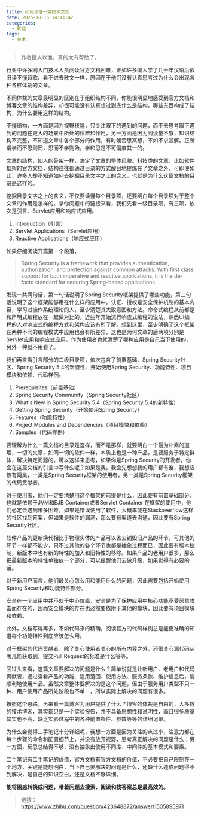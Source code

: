```yaml
---
title: 如何读懂一篇技术文档
date: 2025-10-15 14:41:42
categories:
  - 转载
tags:
  - 技术
---
```

> 作者授人以渔，真的太有帮助了。

行业中许多刚入门技术人员阅读官方文档困难，正如许多国人学了几十年汉语后依旧读不懂诗歌、看不进去散文一样，原因在于他们没有认真思考过为什么会出现各种各样体裁的文章。

不同体裁的文章最明显的区别在于组织结构不同，你能很明显地感受到官方文档和博客文章的结构差异，却很可能没有认真想过到底什么是结构，哪些东西构成了结构，为什么要用这样的结构。

不懂结构，一方面是因为视野狭隘，只关注眼下的遇到的问题，而不去思考眼下遇到的问题在更大的场景中所处的位置和作用，另一方面是因为阅读量不够，知识结构不完整，不知道文章中各个部分的作用，有时候苦思冥想，不如不求甚解。正所谓学而不思则罔，思而不学则殆，学和思是不可偏废其一的。

文章的结构，如人的骨架一样，决定了文章的整体风貌。科技类的文章，比如软件框架的官方文档，结构往往都通过目录的方式醒目地提炼在了文章之外，可即便如此，许多人却不知道如何去挖掘目录文字之上的含义，也就是为什么这篇文档的目录是这样的。

挖掘目录文字之上的含义，不仅要读懂每个目录项，还要明白每个目录项对于整个文章的作用是怎样的。拿你问题中的链接来看，我们先看一级目录项，有三项，依次是引言、Servlet应用和响应式应用。

1. Introduction（引言）
2. Servlet Applications（Servlet应用）
3. Reactive Applications（响应式应用）

如果仔细阅读开篇第一个段落，

> Spring Security is a framework that provides authentication, authorization, and protection against common attacks. With first class support for both imperative and reactive applications, it is the de-facto standard for securing Spring-based applications.

发现一共两句话，第一句话说明了Spring Security框架提供了哪些功能，第二句话说明了这个框架能够用在什么样的应用中。认证、授权是安全保护机制的基本内容，学习过操作系统理论的人，至少清楚其大致意图和方法。命令式编程从前都是和声明式编程放在一起做对比的，近些年开始流行响应式编程的说法，熟悉UI编程的人对响应式的编程方式和架构应该有所了解。想到这里，至少明确了这个框架在两种不同的编程模式中应用也会有所差异，这也是为何文章的后两项分别是Servlet应用和响应式应用。作为使用者也就清楚了哪种应用是自己当下使用的，另外一种就不用看了。

我们再来看引言部分的二级目录项，依次包含了前置基础、Spring Security社区、Spring Security 5.4的新特性、开始使用Spring Security、功能特性、项目模块和依赖、代码样例。

1. Prerequisites（前置基础）
2. Spring Security Community（Spring Security社区）
3. What's New in Spring Security 5.4（Spring Security 5.4的新特性）
4. Getting Spring Security（开始使用Spring Security）
5. Features（功能特性）
6. Project Modules and Dependencies（项目模块和依赖）
7. Samples（代码样例）

要理解为什么一篇文档的目录是这样，而不是那样，就要明白一个最为朴素的道理，一切的文章，如同一切的软件一样，本质上也是一种产品，是要服务于特定群体，解决特定问题的。可以这样来思考，如果你是Spring Security的开发者，你会在这篇文档的引言中写什么呢？如果是我，我会先想想我的用户都有谁，我想应该有两类，一类是Spring Security框架的使用者，另一类是Spring Security框架的代码贡献者。

对于使用者，他们一定要清楚用这个框架的前提是什么，因此要有前置基础部分，也就是依赖于JVM和EJB Container或者Servlet Container
在框架的使用中，他们必定会遇到诸多困难，如果是错误使用了软件，大概率能在Stackoverflow这样的社区找到答案，但如果是软件的漏洞，那么要有渠道去沟通，因此要有Spring Security社区。

软件产品的更新换代相比于物理实体的产品可以省去销毁旧产品的环节，可其他的环节一样都不能少，只不过其他的各个环节也都是抽象过程而已，因此要有版本控制，新版本中也有新的特性的加入和旧特性的移除。如果产品的老用户很多，那么把最新版本的特性单独放一个部分，可以提醒他们去做升级，如果觉得有必要的话。

对于新用户而言，他们最关心怎么用和能用什么的问题，因此需要包括开始使用Spring Security和功能特性部分。

安全在一个应用中并不处于中心位置，安全是为了保护应用中核心功能不受恶意攻击而存在的，因而安全模块的存在也必然要依附于其他的模块，因此要有项目模块和依赖。

此外，文档写得再多，不如代码来的精确，阅读官方的代码样例总是能更准确的知道每个功能特性到底应该怎么用。

对于框架的代码贡献者，除了关心使用者关心的所有内容之外，还很关心源代码从哪儿能获取到，提交Pull Request的标准是什么等等。

回过头来看，这篇文章要解决的问题是什么？简单说就是让新用户、老用户和代码贡献者，通过查看产品的功能、适用范围、使用方法、服务条款、维护信息后，能顺利地使用产品。虽然文章整体要解决的是这个问题，但由于服务用户类型不只一种、用户使用产品所处阶段也不单一，所以实际上解决的问题有很多。

按照这个思路，再来看一篇博客为用户提供了什么？博客的体裁是自由的，大多数的技术博客，其实都只是一个实验报告，并不具备思想性和说明性，而且很多质量其实也不高，缺乏实验过程中的各种前置条件、参数等等的详细记录。

为什么会觉得二手笔记十分详细呢，我想一方面是因为关注的点过小，注意力都在每个步骤的命令和配置细节上，并没有放开视野，思考真正解决的问题是什么；另一方面，反思总结得不够，没有抽象出使用不同库、中间件的基本模式和要素。

二手笔记有二手笔记的价值，官方文档有官方文档的价值，不必要把自己限制在一个地方，关键是能想明白，当下自己要解决的问题是什么，还缺什么造成问题得不到解决，是自己的知识空白，还是文档不够详细。

**能将困惑转换成问题，带着问题去搜索、阅读和找答案总是最高效的。**

> 链接：https://www.zhihu.com/question/423648872/answer/1505895971
